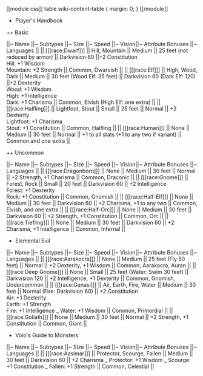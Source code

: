 [[module css]]
table.wiki-content-table { margin: 0; }
[[/module]]

+ Player's Handbook

++ Basic

||~ Name ||~ Subtypes ||~ Size ||~ Speed ||~ Vision||~ Attribute Bonuses ||~ Languages ||
|| [[[race:Dwarf]]] || Hill, Mountain || Medium || 25 feet (not reduced by armor) || Darkvision 60 ||+2 Constitution<br>Hill: +1 Wisdom<br>Mountain: +2 Strength || Common, Dwarvish ||
|| [[[race:Elf]]] || High, Wood, Dark || Medium || 30 feet (Wood Elf: 35 feet) || Darkvision 60 (Dark Elf: 120) ||+2 Dexterity<br>Wood: +1 Wisdom<br>High: +1 Intelligence<br>Dark: +1 Charisma || Common, Elvish (High Elf: one extra) ||
|| [[[race:Halfling]]] || Lightfoot, Stout || Small || 25 feet || Normal || +2 Dexterity<br>Lightfoot: +1 Charisma<br>Stout: +1 Constitution || Common, Halfling ||
|| [[[race:Human]]] || None || Medium || 30 feet || Normal || +1 to all stats (+1 to any two if variant) || Common and one extra ||

++ Uncommon

||~ Name ||~ Subtypes ||~ Size ||~ Speed ||~ Vision||~ Attribute Bonuses ||~ Languages ||
|| [[[race:Dragonborn]]] || None || Medium || 30 feet || Normal || +2 Strength, +1 Charisma || Common, Draconic ||
|| [[[race:Gnome]]] || Forest, Rock || Small || 20 feet || Darkvision 60 || +2 Intelligence<br>Forest: +1 Dexterity<br>Rock: +1 Constitution || Common, Gnomish ||
|| [[[race:Half-Elf]]] || None || Medium || 30 feet || Darkvision 60 || +2 Charisma, +1 to any two || Common, Elvish, and one extra ||
|| [[[race:Half-Orc]]] || None || Medium || 30 feet || Darkvision 60 || +2 Strength, +1 Constitution || Common, Orc ||
|| [[[race:Tiefling]]] || None || Medium || 30 feet || Darkvision 60 || +2 Charisma, +1 Intelligence || Common, Infernal ||

+ Elemental Evil

||~ Name ||~ Subtypes ||~ Size ||~ Speed ||~ Vision||~ Attribute Bonuses ||~ Languages ||
|| [[[race:Aarakocra]]] || None || Medium || 25 feet (Fly 50 feet) || Normal || +2 Dexterity, +1 Wisdom || Common, Aarakocra, Auran ||
|| [[[race:Deep Gnome]]] || None || Small || 25 feet (Water: Swim 30 feet) || Darkvision 120 || +2 Intelligence, +1 Dexterity || Common, Gnomish, Undercommon ||
|| [[[race:Genasi]]] || Air, Earth, Fire, Water || Medium || 30 feet || Normal (Fire: Darkvision 60) || +2 Constitution<br>Air: +1 Dexterity<br>Earth: +1 Strength<br>Fire: +1 Intelligence _
Water: +1 Wisdom || Common, Primordial ||
|| [[[race:Goliath]]] || None || Medium || 30 feet || Normal || +2 Strength, +1 Constitution || Common, Giant ||

+ Volo's Guide to Monsters

||~ Name ||~ Subtypes ||~ Size ||~ Speed ||~ Vision||~ Attribute Bonuses ||~ Languages ||
|| [[[race:Aasimar]]] || Protector, Scourge, Fallen || Medium || 30 feet || Darkvision 60 || +2 Charisma _
Protector: +1 Wisdom _
Scourge: +1 Constitution _
Fallen: +1 Strength || Common, Celestial ||